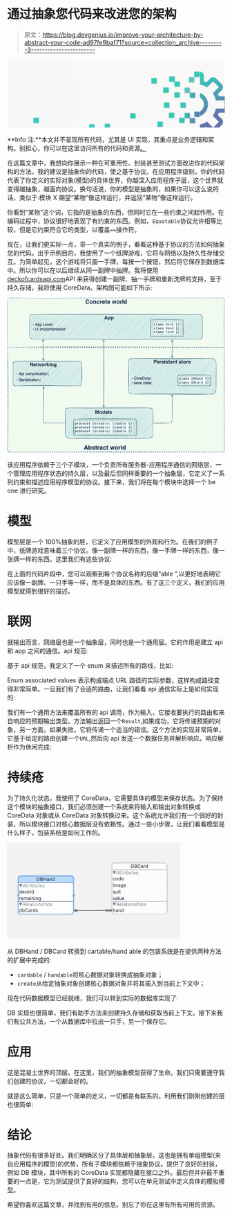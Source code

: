 # 通过抽象您代码来改进您的架构

> 原文：<https://blog.devgenius.io/improve-your-architecture-by-abstract-your-code-ad97fe9baf71?source=collection_archive---------3----------------------->

![](img/2834f882c0719223ad0c23d1222b3e18.png)

**Info 注:**本文并不呈现所有代码，尤其是 UI 实现，其重点是业务逻辑和架构。别担心，你可以在这里访问所有的代码和资源[。](https://github.com/iOSifMol/AbstractCode)

在这篇文章中，我想向你展示一种在可重用性、封装甚至测试方面改进你的代码架构的方法。我的建议是抽象你的代码，使之基于协议。在应用程序级别，你的代码代表了你定义的实际对象(模型)的具体世界，你越深入应用程序子层，这个世界就变得越抽象，越面向协议。换句话说，你的模型是抽象的，如果你可以这么说的话，类似于:模块 X 期望“某物”像这样运行，并返回“某物”像这样运行。

你看到“某物”这个词，它指的是抽象的东西，但同时它在一些约束之间起作用。在编码过程中，协议很好地表现了有约束的东西。例如，`Equatable`协议允许相等比较，但是它约束符合它的类型，以覆盖`==`操作符。

现在，让我们更实际一点，举一个真实的例子，看看这种基于协议的方法如何抽象您的代码。出于示例目的，我使用了一个纸牌游戏，它将与网络以及持久性存储交互。为简单起见，这个游戏将只画一手牌，每按一个按钮，然后将它保存到数据库中。所以你可以在以后继续从同一副牌中抽牌。我将使用[deckofcardsapi.com](https://deckofcardsapi.com/)API 来获得创建一副牌、抽一手牌和重新洗牌的支持，至于持久存储，我将使用 CoreData。架构图可能如下所示:

![](img/6ac5723645a04b318a5c9f0f3b45d951.png)

该应用程序依赖于三个子模块，一个负责所有服务器-应用程序通信的网络层，一个管理应用程序状态的持久层，以及最后但同样重要的一个抽象层，它定义了一系列约束和描述应用程序模型的协议。接下来，我们将在每个模块中选择一个 be one 进行研究。

# 模型

模型层是一个 100%抽象的层，它定义了应用模型的外观和行为。在我们的例子中，纸牌游戏意味着三个协议。像一副牌一样的东西，像一手牌一样的东西，像一张牌一样的东西。这里我们有这些协议:

在上面的代码片段中，您可以观察到每个协议名称的后缀“able ”,以更好地表明它应该像一副牌、一只手等一样，而不是具体的东西。有了这三个定义，我们的应用模型就得到很好的描述。

# **联网**

就输出而言，网络层也是一个抽象层，同时也是一个通用层。它的作用是建立 api 和 app 之间的通信。api 规范:

基于 api 规范，我定义了一个 enum 来描述所有的路线，比如:

Enum associated values 表示构成端点 URL 路径的实际参数，这样构成路径变得非常简单。一旦我们有了合适的路由，让我们看看 api 通信实际上是如何实现的:

我们有一个通用方法来覆盖所有的 api 调用，作为输入，它接收要执行的路由和来自响应的预期输出类型。方法输出返回一个`Result`,如果成功，它将传递预期的对象，另一方面，如果失败，它将传递一个适当的错误。这个方法的实现非常简单，它基于给定的路由创建一个`URL`,然后向 api 发送一个数据任务并解析响应。响应解析作为休闲完成:

# 持续疮

为了持久化状态，我使用了 CoreData，它需要具体的模型来保存状态。为了保持这个模块的抽象接口，我们必须创建一个系统来将输入和输出对象转换成 CoreData 对象或从 CoreData 对象转换过来。这个系统允许我们有一个很好的封装，所以模块接口对核心数据层没有依赖性。通过一些小步骤，让我们看看模型是什么样子，包装系统是如何工作的。

![](img/e53ee51cf64ab54ee32bddb62e94e949.png)

从 DBHand / DBCard 转换到 cartable/hand able 的包装系统是在提供两种方法的扩展中完成的:

*   `cardable` / `handable`将核心数据对象转换成抽象对象；
*   `create`从给定抽象对象创建核心数据对象并将其插入到当前上下文中；

现在代码数据模型已经就绪，我们可以转到实际的数据库实现了:

DB 实现也很简单，我们有助手方法来创建持久存储和获取当前上下文。接下来我们有公共方法，一个从数据库中拉出一只手，另一个保存它。

# 应用

这是混凝土世界的顶层。在这里，我们的抽象模型获得了生命。我们只需要遵守我们创建的协议，一切都会好的。

就是这么简单，只是一个简单的定义，一切都是有联系的。利用我们刚刚创建的层也很简单:

# 结论

抽象代码有很多好处。我们明确区分了具体层和抽象层，这也是拥有单组模型(来自应用程序的模型)的优势，所有子模块都依赖于抽象协议。提供了良好的封装，例如 DB 模块，其中所有的 CoreData 实现都隐藏在接口之外。最后但并非最不重要的一点是，它为测试提供了良好的结构，您可以在单元测试中定义具体的模拟模型。

希望你喜欢这篇文章，并找到有用的信息。别忘了你在这里有所有可用的资源。